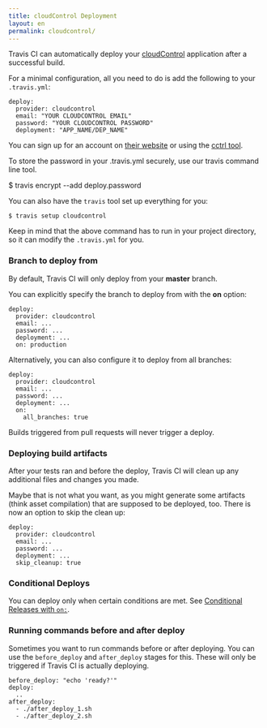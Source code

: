 ```yaml
---
title: cloudControl Deployment
layout: en
permalink: cloudcontrol/
---
```


Travis CI can automatically deploy your [cloudControl](https://www.cloudcontrol.com/) application after a successful build.

For a minimal configuration, all you need to do is add the following to your `.travis.yml`:

    deploy:
      provider: cloudcontrol
      email: "YOUR CLOUDCONTROL EMAIL"
      password: "YOUR CLOUDCONTROL PASSWORD"
      deployment: "APP_NAME/DEP_NAME"

You can sign up for an account on [their website](https://www.cloudcontrol.com) or using the [cctrl
tool](https://www.cloudcontrol.com/dev-center/Quickstart#create-a-user-account-if-you-haven39t-already).

To store the password in your .travis.yml securely, use our travis command line
tool.

$ travis encrypt <password> --add deploy.password

You can also have the `travis` tool set up everything for you:

    $ travis setup cloudcontrol

Keep in mind that the above command has to run in your project directory, so it can modify the `.travis.yml` for you.

### Branch to deploy from

By default, Travis CI will only deploy from your **master** branch.

You can explicitly specify the branch to deploy from with the **on** option:

    deploy:
      provider: cloudcontrol
      email: ...
      password: ...
      deployment: ...
      on: production

Alternatively, you can also configure it to deploy from all branches:

    deploy:
      provider: cloudcontrol
      email: ...
      password: ...
      deployment: ...
      on:
        all_branches: true

Builds triggered from pull requests will never trigger a deploy.

### Deploying build artifacts

After your tests ran and before the deploy, Travis CI will clean up any additional files and changes you made.

Maybe that is not what you want, as you might generate some artifacts (think asset compilation) that are supposed to be deployed, too. There is now an option to skip the clean up:

    deploy:
      provider: cloudcontrol
      email: ...
      password: ...
      deployment: ...
      skip_cleanup: true

### Conditional Deploys

You can deploy only when certain conditions are met.
See [Conditional Releases with `on:`](/user/deployment#Conditional-Releases-with-on%3A).

### Running commands before and after deploy

Sometimes you want to run commands before or after deploying. You can use the `before_deploy` and `after_deploy` stages for this. These will only be triggered if Travis CI is actually deploying.

    before_deploy: "echo 'ready?'"
    deploy:
      ..
    after_deploy:
      - ./after_deploy_1.sh
      - ./after_deploy_2.sh
